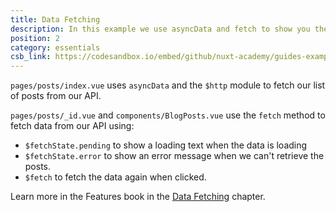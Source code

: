 ```yaml
---
title: Data Fetching
description: In this example we use asyncData and fetch to show you the differences between both methods.
position: 2
category: essentials
csb_link: https://codesandbox.io/embed/github/nuxt-academy/guides-examples/tree/master/03_features/04_data_fetching?
---
```


<example-intro></example-intro>

`pages/posts/index.vue` uses `asyncData` and the `$http` module to fetch our list of posts from our API.

`pages/posts/_id.vue` and `components/BlogPosts.vue` use the `fetch` method to fetch data from our API using:

- `$fetchState.pending` to show a loading text when the data is loading
- `$fetchState.error` to show an error message when we can't retrieve the posts.
- `$fetch` to fetch the data again when clicked.

<base-alert type="next">

Learn more in the Features book in the [Data Fetching](/guides/features/data-fetching) chapter.

</base-alert>

<code-sandbox :src="csb_link"></code-sandbox>
